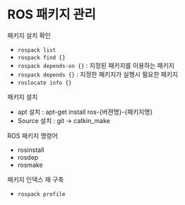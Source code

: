 # ROS 패키지 관리 

패키지 설치 확인 
- `rospack list`
- `rospack find {}`
- `rospack depends-on {}` : 지정된 패키지를 이용하는 패키지 
- `rospack depends {}` : 지정한 패키지가 실행시 필요한 패키지 
- `roslocate info {}` 

패키지 설치 

- apt 설치 : apt-get install ros-{버젼명}-{패키지명}
- Source 설치 : git -> catkin_make 


ROS 패키지 명령어 
- rosinstall 
- rosdep
- rosmake

패키지 인덱스 재 구축
- `rospack profile`